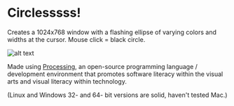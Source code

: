 # Circlesssss!
Creates a 1024x768 window with a flashing ellipse of varying colors and widths at the cursor. Mouse click = black circle.

![alt text](https://github.com/DADACONF/circlesssss/kill_tim_faust.png "Kill Tim Faust")

Made using [Processing](https://processing.org/ "Processing"), an open-source programming language / development environment that promotes software literacy within the visual arts and visual literacy within technology. 

(Linux and Windows 32- and 64- bit versions are solid, haven't tested Mac.) 
